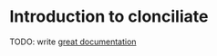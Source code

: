 # Introduction to clonciliate

TODO: write [great documentation](http://jacobian.org/writing/what-to-write/)
